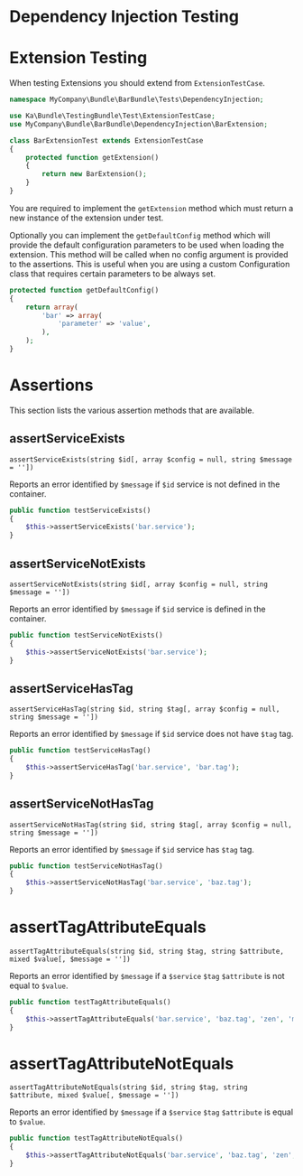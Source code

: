 Dependency Injection Testing
============================

Extension Testing
==================

When testing Extensions you should extend from `ExtensionTestCase`.

  ```php
  namespace MyCompany\Bundle\BarBundle\Tests\DependencyInjection;

  use Ka\Bundle\TestingBundle\Test\ExtensionTestCase;
  use MyCompany\Bundle\BarBundle\DependencyInjection\BarExtension;

  class BarExtensionTest extends ExtensionTestCase
  {
      protected function getExtension()
      {
          return new BarExtension();
      }
  }
  ```

You are required to implement the `getExtension` method which must return a new instance of the extension under test.

Optionally you can implement the `getDefaultConfig` method which will provide the default configuration parameters
to be used when loading the extension. This method will be called when no config argument is provided to the assertions.
This is useful when you are using a custom Configuration class that requires certain parameters to be always set.

  ```php
  protected function getDefaultConfig()
  {
      return array(
          'bar' => array(
              'parameter' => 'value',
          ),
      );
  }
  ```

Assertions
==========

This section lists the various assertion methods that are available.

<!-- TODO: continue to expand the documentation and clarify anything ambiguous. -->
<!-- TODO: add index and permalinks -->

assertServiceExists
-------------------

`assertServiceExists(string $id[, array $config = null, string $message = ''])`

Reports an error identified by `$message` if `$id` service is not defined in the container.

  ```php
  public function testServiceExists()
  {
      $this->assertServiceExists('bar.service');
  }
  ```

assertServiceNotExists
----------------------

`assertServiceNotExists(string $id[, array $config = null, string $message = ''])`

Reports an error identified by `$message` if `$id` service is defined in the container.

  ```php
  public function testServiceNotExists()
  {
      $this->assertServiceNotExists('bar.service');
  }
  ```

assertServiceHasTag
-------------------

`assertServiceHasTag(string $id, string $tag[, array $config = null, string $message = ''])`

Reports an error identified by `$message` if `$id` service does not have `$tag` tag.

  ```php
  public function testServiceHasTag()
  {
      $this->assertServiceHasTag('bar.service', 'bar.tag');
  }
  ```

assertServiceNotHasTag
----------------------

`assertServiceNotHasTag(string $id, string $tag[, array $config = null, string $message = ''])`

Reports an error identified by `$message` if `$id` service has `$tag` tag.

  ```php
  public function testServiceNotHasTag()
  {
      $this->assertServiceNotHasTag('bar.service', 'baz.tag');
  }
  ```

assertTagAttributeEquals
========================

`assertTagAttributeEquals(string $id, string $tag, string $attribute, mixed $value[, $message = ''])`

Reports an error identified by `$message` if a `$service` `$tag` `$attribute` is not equal to `$value`.

  ```php
  public function testTagAttributeEquals()
  {
      $this->assertTagAttributeEquals('bar.service', 'baz.tag', 'zen', 'myvalue');
  }
  ```

assertTagAttributeNotEquals
===========================

`assertTagAttributeNotEquals(string $id, string $tag, string $attribute, mixed $value[, $message = ''])`

Reports an error identified by `$message` if a `$service` `$tag` `$attribute` is equal to `$value`.

  ```php
  public function testTagAttributeNotEquals()
  {
      $this->assertTagAttributeNotEquals('bar.service', 'baz.tag', 'zen', 'othervalue');
  }
  ```
